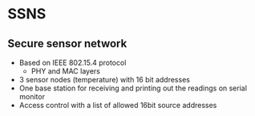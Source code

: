 # SSNS

## Secure sensor network
* Based on IEEE 802.15.4 protocol
  * PHY and MAC layers
* 3 sensor nodes (temperature) with 16 bit addresses
* One base station for receiving and printing out the readings on serial monitor
* Access control with a list of allowed 16bit source addresses
